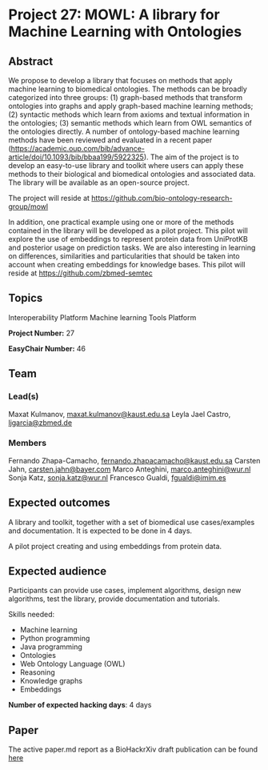 # Project 27: MOWL: A library for Machine Learning with Ontologies

## Abstract

We propose to develop a library that focuses on methods that apply machine learning to biomedical ontologies. The methods can be broadly categorized into three groups: (1) graph-based methods that transform ontologies into graphs and apply graph-based machine learning methods; (2) syntactic methods which learn from axioms and textual information in the ontologies; (3) semantic methods which learn from OWL semantics of the ontologies directly. A number of ontology-based machine learning methods have been reviewed and evaluated in a recent paper (https://academic.oup.com/bib/advance-article/doi/10.1093/bib/bbaa199/5922325). The aim of the project is to develop an easy-to-use library and toolkit where users can apply these methods to their biological and biomedical ontologies and associated data. The library will be available as an open-source project.

The project will reside at https://github.com/bio-ontology-research-group/mowl

In addition, one practical example using one or more of the methods contained in the library will be developed as a pilot project. This pilot will explore the use of embeddings to represent protein data from UniProtKB and posterior usage on prediction tasks. We are also interesting in learning on differences, similarities and particularities that should be taken into account when creating embeddings for knowledge bases. This pilot will reside at https://github.com/zbmed-semtec

## Topics

Interoperability Platform
Machine learning
Tools Platform

**Project Number:** 27



**EasyChair Number:** 46

## Team

### Lead(s)

Maxat Kulmanov, maxat.kulmanov@kaust.edu.sa
Leyla Jael Castro, ljgarcia@zbmed.de

### Members
Fernando Zhapa-Camacho, fernando.zhapacamacho@kaust.edu.sa
Carsten Jahn, carsten.jahn@bayer.com
Marco Anteghini, marco.anteghini@wur.nl
Sonja Katz, sonja.katz@wur.nl
Francesco Gualdi, fgualdi@imim.es

## Expected outcomes

A library and toolkit, together with a set of biomedical use cases/examples and documentation. It is expected to be done in 4 days.

A pilot project creating and using embeddings from protein data.

## Expected audience

Participants can provide use cases, implement algorithms, design new algorithms, test the library, provide documentation and tutorials.

Skills needed:
   * Machine learning
   * Python programming
   * Java programming
   * Ontologies
   * Web Ontology Language (OWL)
   * Reasoning
   * Knowledge graphs
   * Embeddings

**Number of expected hacking days**: 4 days

## Paper

The active paper.md report as a BioHackrXiv draft publication can be found [here](https://github.com/bio-ontology-research-group/elixir_biohackathon2021/blob/main/paper.md)
